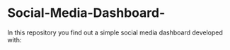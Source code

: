 # Social-Media-Dashboard-
In this repository you find out a simple social media dashboard developed with:
